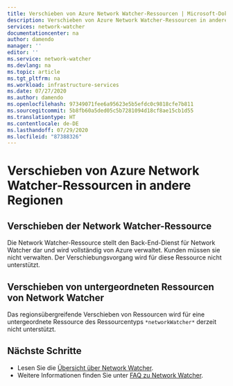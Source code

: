 ```yaml
---
title: Verschieben von Azure Network Watcher-Ressourcen | Microsoft-Dokumentation
description: Verschieben von Azure Network Watcher-Ressourcen in andere Regionen
services: network-watcher
documentationcenter: na
author: damendo
manager: ''
editor: ''
ms.service: network-watcher
ms.devlang: na
ms.topic: article
ms.tgt_pltfrm: na
ms.workload: infrastructure-services
ms.date: 07/27/2020
ms.author: damendo
ms.openlocfilehash: 97349071fee6a95623e5b5efdc0c9818cfe7b811
ms.sourcegitcommit: 5b8fb60a5ded05c5b7281094d18cf8ae15cb1d55
ms.translationtype: HT
ms.contentlocale: de-DE
ms.lasthandoff: 07/29/2020
ms.locfileid: "87388326"
---
```

# <a name="moving-azure-network-watcher-resources-across-regions"></a>Verschieben von Azure Network Watcher-Ressourcen in andere Regionen

## <a name="moving-the-network-watcher-resource"></a>Verschieben der Network Watcher-Ressource
Die Network Watcher-Ressource stellt den Back-End-Dienst für Network Watcher dar und wird vollständig von Azure verwaltet. Kunden müssen sie nicht verwalten. Der Verschiebungsvorgang wird für diese Ressource nicht unterstützt.

## <a name="moving-child-resources-of-network-watcher"></a>Verschieben von untergeordneten Ressourcen von Network Watcher
Das regionsübergreifende Verschieben von Ressourcen wird für eine untergeordnete Ressource des Ressourcentyps `*networkWatcher*` derzeit nicht unterstützt.

## <a name="next-steps"></a>Nächste Schritte
* Lesen Sie die [Übersicht über Network Watcher](https://docs.microsoft.com/azure/network-watcher/network-watcher-monitoring-overview).
* Weitere Informationen finden Sie unter [FAQ zu Network Watcher](https://docs.microsoft.com/azure/network-watcher/frequently-asked-questions).
